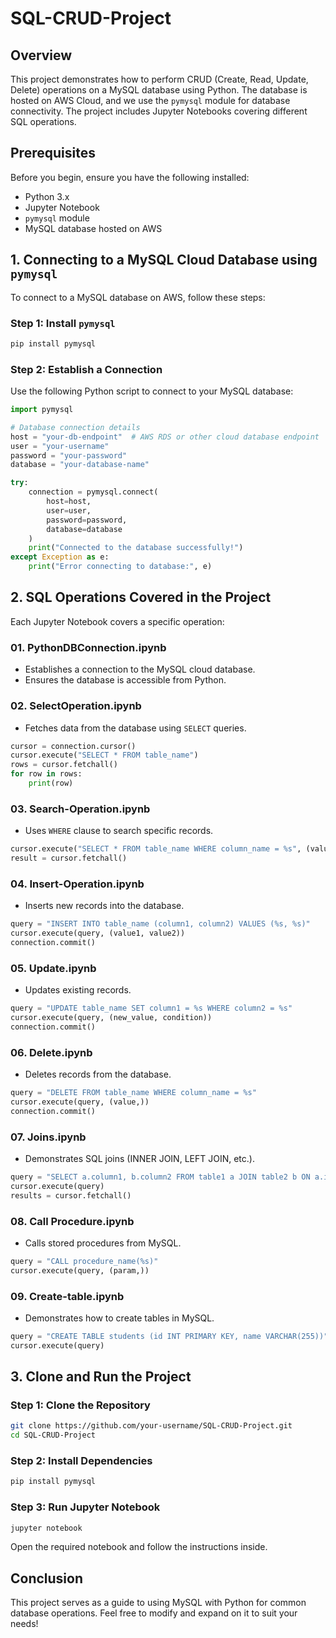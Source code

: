 # SQL-CRUD-Project

## Overview
This project demonstrates how to perform CRUD (Create, Read, Update, Delete) operations on a MySQL database using Python. The database is hosted on AWS Cloud, and we use the `pymysql` module for database connectivity. The project includes Jupyter Notebooks covering different SQL operations.

## Prerequisites
Before you begin, ensure you have the following installed:

- Python 3.x
- Jupyter Notebook
- `pymysql` module
- MySQL database hosted on AWS

## 1. Connecting to a MySQL Cloud Database using `pymysql`
To connect to a MySQL database on AWS, follow these steps:

### Step 1: Install `pymysql`
```sh
pip install pymysql
```

### Step 2: Establish a Connection
Use the following Python script to connect to your MySQL database:

```python
import pymysql

# Database connection details
host = "your-db-endpoint"  # AWS RDS or other cloud database endpoint
user = "your-username"
password = "your-password"
database = "your-database-name"

try:
    connection = pymysql.connect(
        host=host,
        user=user,
        password=password,
        database=database
    )
    print("Connected to the database successfully!")
except Exception as e:
    print("Error connecting to database:", e)
```

## 2. SQL Operations Covered in the Project
Each Jupyter Notebook covers a specific operation:

### 01. PythonDBConnection.ipynb
- Establishes a connection to the MySQL cloud database.
- Ensures the database is accessible from Python.

### 02. SelectOperation.ipynb
- Fetches data from the database using `SELECT` queries.
```python
cursor = connection.cursor()
cursor.execute("SELECT * FROM table_name")
rows = cursor.fetchall()
for row in rows:
    print(row)
```

### 03. Search-Operation.ipynb
- Uses `WHERE` clause to search specific records.
```python
cursor.execute("SELECT * FROM table_name WHERE column_name = %s", (value,))
result = cursor.fetchall()
```

### 04. Insert-Operation.ipynb
- Inserts new records into the database.
```python
query = "INSERT INTO table_name (column1, column2) VALUES (%s, %s)"
cursor.execute(query, (value1, value2))
connection.commit()
```

### 05. Update.ipynb
- Updates existing records.
```python
query = "UPDATE table_name SET column1 = %s WHERE column2 = %s"
cursor.execute(query, (new_value, condition))
connection.commit()
```

### 06. Delete.ipynb
- Deletes records from the database.
```python
query = "DELETE FROM table_name WHERE column_name = %s"
cursor.execute(query, (value,))
connection.commit()
```

### 07. Joins.ipynb
- Demonstrates SQL joins (INNER JOIN, LEFT JOIN, etc.).
```python
query = "SELECT a.column1, b.column2 FROM table1 a JOIN table2 b ON a.id = b.id"
cursor.execute(query)
results = cursor.fetchall()
```

### 08. Call Procedure.ipynb
- Calls stored procedures from MySQL.
```python
query = "CALL procedure_name(%s)"
cursor.execute(query, (param,))
```

### 09. Create-table.ipynb
- Demonstrates how to create tables in MySQL.
```python
query = "CREATE TABLE students (id INT PRIMARY KEY, name VARCHAR(255))"
cursor.execute(query)
```

## 3. Clone and Run the Project
### Step 1: Clone the Repository
```sh
git clone https://github.com/your-username/SQL-CRUD-Project.git
cd SQL-CRUD-Project
```

### Step 2: Install Dependencies
```sh
pip install pymysql
```

### Step 3: Run Jupyter Notebook
```sh
jupyter notebook
```
Open the required notebook and follow the instructions inside.

## Conclusion
This project serves as a guide to using MySQL with Python for common database operations. Feel free to modify and expand on it to suit your needs!

